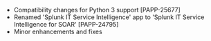 * Compatibility changes for Python 3 support [PAPP-25677]
* Renamed 'Splunk IT Service Intelligence' app to 'Splunk IT Service Intelligence for SOAR' [PAPP-24795]
* Minor enhancements and fixes